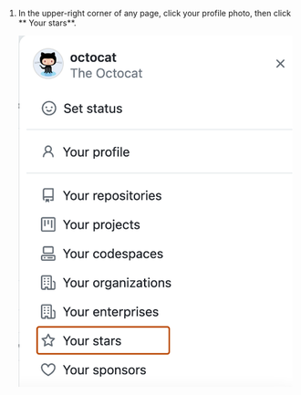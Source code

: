 1. In the upper-right corner of any page, click your profile photo, then click ** Your stars**.

   ![Screenshot of the profile menu for octocat. The "Your stars" option is highlighted with an orange outline.](/assets/images/help/stars/navigate-to-stars-page.png)
